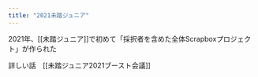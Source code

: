 ```yaml
---
title: "2021未踏ジュニア"
---
```


2021年、[[未踏ジュニア]]で初めて「採択者を含めた全体Scrapboxプロジェクト」が作られた

詳しい話　[[未踏ジュニア2021ブースト会議]]

